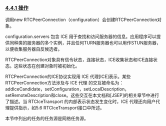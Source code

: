 ### [4.4.1 操作](http://w3c.github.io/webrtc-pc/#operation)

调用new RTCPeerConnection（configuration）会创建RTCPeerConnection对象。

configuration.servers 包含 ICE 用于查找和访问服务器的信息。应用程序可以提供同种类的服务器的多个实例，并且任何TURN服务器也可以用作STUN服务器，以便收集服务器自反候选者。

RTCPeerConnection对象具有信令状态，连接状态，ICE收集状态和ICE连接状态。这些状态在创建对象时被初始化。

RTCPeerConnection的ICE协议实现用 ICE 代理[ICE]表示。某些RTCPeerConnection方法涉及与 ICE 代理 的交互被命名为：addIceCandidate，setConfiguration，setLocalDescription，setRemoteDescription和close。这些交互在本文档和[JSEP]的相关章节中进行了描述。当 RTCIceTransport 的内部表示状态发生变化时，ICE 代理还向用户代理提供指示，如5.6 RTCIceTransport接口中所述。

本节中列出的任务的任务源是网络任务源。
